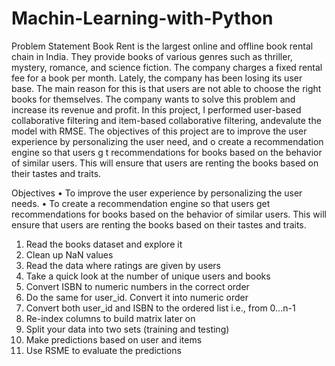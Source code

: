 # Machin-Learning-with-Python
Problem Statement
Book Rent is the largest online and offline book rental chain in India. They provide books of various genres such as thriller, mystery, romance, and science fiction. The company charges a fixed rental fee for a book per month. Lately, the company has been losing its user base. The main reason for this is that users are not able to choose the right books for themselves. The company wants to solve this problem and increase its revenue and profit. In this project, I performed user-based collaborative filtering and item-based collaborative filtering, andevalute the model with RMSE. The objectives of this project are to improve the user experience by personalizing the user need, and o create a recommendation engine so that users g t recommendations for books based on the behavior of similar users. This will ensure that users are renting the books based on their tastes and traits.

Objectives
• To improve the user experience by personalizing the user
needs.
• To create a recommendation engine so that users get
recommendations for books based on the behavior of
similar users. This will ensure that users are renting the
books based on their tastes and traits.

1. Read the books dataset and explore it
2. Clean up NaN values
3. Read the data where ratings are given by users
4. Take a quick look at the number of unique users and books
5. Convert ISBN to numeric numbers in the correct order
6. Do the same for user_id. Convert it into numeric order
7. Convert both user_id and ISBN to the ordered list i.e., from 0...n-1
8. Re-index columns to build matrix later on
9. Split your data into two sets (training and testing)
10. Make predictions based on user and items
11. Use RSME to evaluate the predictions

